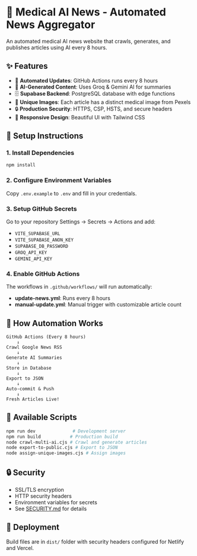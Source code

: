# 🏥 Medical AI News - Automated News Aggregator

An automated medical AI news website that crawls, generates, and publishes articles using AI every 8 hours.

## ✨ Features

- 🤖 **Automated Updates**: GitHub Actions runs every 8 hours
- 🧠 **AI-Generated Content**: Uses Groq & Gemini AI for summaries
- 🗄️ **Supabase Backend**: PostgreSQL database with edge functions
- 🎨 **Unique Images**: Each article has a distinct medical image from Pexels
- 🔒 **Production Security**: HTTPS, CSP, HSTS, and secure headers
- 📱 **Responsive Design**: Beautiful UI with Tailwind CSS

## 🚀 Setup Instructions

### 1. Install Dependencies
```bash
npm install
```

### 2. Configure Environment Variables
Copy `.env.example` to `.env` and fill in your credentials.

### 3. Setup GitHub Secrets
Go to your repository Settings → Secrets → Actions and add:
- `VITE_SUPABASE_URL`
- `VITE_SUPABASE_ANON_KEY`
- `SUPABASE_DB_PASSWORD`
- `GROQ_API_KEY`
- `GEMINI_API_KEY`

### 4. Enable GitHub Actions
The workflows in `.github/workflows/` will run automatically:
- **update-news.yml**: Runs every 8 hours
- **manual-update.yml**: Manual trigger with customizable article count

## 🤖 How Automation Works

```
GitHub Actions (Every 8 hours)
    ↓
Crawl Google News RSS
    ↓
Generate AI Summaries
    ↓
Store in Database
    ↓
Export to JSON
    ↓
Auto-commit & Push
    ↓
Fresh Articles Live!
```

## 📜 Available Scripts

```bash
npm run dev              # Development server
npm run build           # Production build
node crawl-multi-ai.cjs # Crawl and generate articles
node export-to-public.cjs # Export to JSON
node assign-unique-images.cjs # Assign images
```

## 🔒 Security

- SSL/TLS encryption
- HTTP security headers
- Environment variables for secrets
- See [SECURITY.md](SECURITY.md) for details

## 🚀 Deployment

Build files are in `dist/` folder with security headers configured for Netlify and Vercel.
